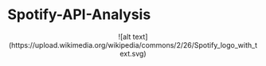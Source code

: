 # Spotify-API-Analysis
<div align="center">
![alt text](https://upload.wikimedia.org/wikipedia/commons/2/26/Spotify_logo_with_text.svg)
</div>
